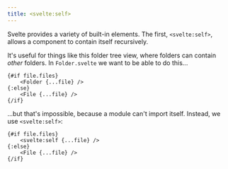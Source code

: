 ```yaml
---
title: <svelte:self>
---
```


Svelte provides a variety of built-in elements. The first, `<svelte:self>`, allows a component to contain itself recursively.

It's useful for things like this folder tree view, where folders can contain _other_ folders. In `Folder.svelte` we want to be able to do this...

```svelte
{#if file.files}
	<Folder {...file} />
{:else}
	<File {...file} />
{/if}
```

...but that's impossible, because a module can't import itself. Instead, we use `<svelte:self>`:

```svelte
{#if file.files}
	<svelte:self {...file} />
{:else}
	<File {...file} />
{/if}
```
